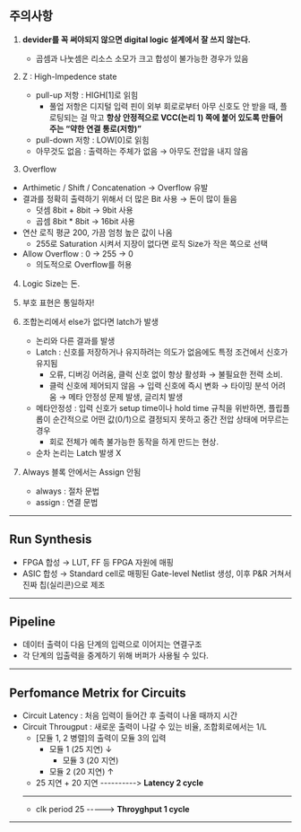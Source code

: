 ## 주의사항
1. **devider를 꼭 써야되지 않으면 digital logic 설계에서 잘 쓰지 않는다.**
    - 곱셈과 나눗셈은 리소스 소모가 크고 합성이 불가능한 경우가 있음

2. Z : High-Impedence state
    - pull-up 저항 : HIGH[1]로 읽힘
        - 풀업 저항은 디지털 입력 핀이 외부 회로로부터 아무 신호도 안 받을 때, 플로팅되는 걸 막고 **항상 안정적으로 VCC(논리 1) 쪽에 붙어 있도록 만들어 주는 “약한 연결 통로(저항)”**
    - pull-down 저항 : LOW[0]로 읽힘
    - 아무것도 없음 : 출력하는 주체가 없음 → 아무도 전압을 내지 않음

3. Overflow
- Arthimetic / Shift / Concatenation → Overflow 유발
- 결과를 정확히 출력하기 위해서 더 많은 Bit 사용 → 돈이 많이 들음
    - 덧셈 8bit + 8bit → 9bit 사용
    - 곱셈 8bit * 8bit → 16bit 사용
- 연산 로직 평균 200, 가끔 엄청 높은 값이 나옴
    - 255로 Saturation 시켜서 지장이 없다면 로직 Size가 작은 쪽으로 선택
- Allow Overflow : 0 → 255 → 0
    - 의도적으로 Overflow를 허용

4. Logic Size는 돈.

5. 부호 표현은 통일하자!

6. 조합논리에서 else가 없다면 latch가 발생
    - 논리와 다른 결과를 발생
    - Latch : 신호를 저장하거나 유지하려는 의도가 없음에도 특정 조건에서 신호가 유지됨
        - 오류, 디버깅 어려움, 클럭 신호 없이 항상 활성화 → 불필요한 전력 소비.
        - 클럭 신호에 제어되지 않음 → 입력 신호에 즉시 변화 → 타이밍 분석 어려움 → 메타 안정성 문제 발생, 글리치 발생
    - 메타안정성 : 입력 신호가 setup time이나 hold time 규칙을 위반하면, 플립플롭이 순간적으로 어떤 값(0/1)으로 결정되지 못하고 중간 전압 상태에 머무르는 경우
        - 회로 전체가 예측 불가능한 동작을 하게 만드는 현상.
    - 순차 논리는 Latch 발생 X

7. Always 블록 안에서는 Assign 안됨
    - always : 절차 문법
    - assign : 연결 문법

-----------------------------------------------------------------------------------------------
## Run Synthesis
- FPGA 합성 → LUT, FF 등 FPGA 자원에 매핑
- ASIC 합성 → Standard cell로 매핑된 Gate-level Netlist 생성, 이후 P&R 거쳐서 진짜 칩(실리콘)으로 제조
-----------------------------------------------------------------------------------------------
## Pipeline
- 데이터 출력이 다음 단계의 입력으로 이어지는 연결구조
- 각 단계의 입출력을 중계하기 위해 버퍼가 사용될 수 있다.
-----------------------------------------------------------------------------------------------
## Perfomance Metrix for Circuits 
- Circuit Latency : 처음 입력이 들어간 후 출력이 나올 때까지 시간
- Circuit Througput : 새로운 출력이 나갈 수 있는 비율, 조합회로에서는 1/L
    - [모듈 1, 2 병렬]의 출력이 모듈 3의 입력
        - 모듈 1 (25 지연) ↓
            - 모듈 3 (20 지연) 
        - 모듈 2 (20 지연) ↑
    - 25 지연 + 20 지연 ----------> **Latency 2 cycle**
    --------------------------------------------
    - clk period 25 -----> **Throyghput 1 cycle**
----------------------------------------------------------